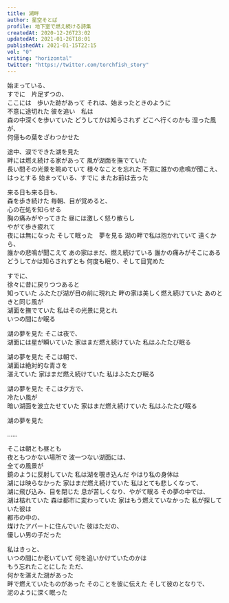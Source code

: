 ```yaml
---
title: 湖畔
author: 星空そとば
profile: 地下室で燃え続ける詩集
createdAt: 2020-12-26T23:02
updatedAt: 2021-01-26T18:01
publishedAt: 2021-01-15T22:15
vol: "0"
writing: "horizontal"
twitter: "https://twitter.com/torchfish_story"
---
```


始まっている、<br class="md:hidden"/>すでに　片足ずつの、<br class="lg:hidden"/>ここには　歩いた跡があって
それは、始まったときのように<br class="md:hidden"/>不意に途切れた
彼を追い　私は<br class="sm:hidden"/>森の中深くを歩いていた
どうしてかは知らされず
どこへ行くのかも
湿った風が、<br class="sm:hidden"/>何億もの葉をざわつかせた

途中、涙でできた湖を見た　<br class="lg:hidden"/>畔には燃え続ける家があって
風が湖面を撫でていた　<br class="md:hidden"/>長い間その光景を眺めていて
様々なことを忘れた
不意に誰かの悲鳴が聞こえ、<br class="md:hidden"/>はっとする
始まっている、すでに
またお前は去った

来る日も来る日も、<br class="md:hidden"/>森を歩き続けた
毎朝、目が覚めると、<br class="lg:hidden"/>心の在処を知らせる<br class="md:hidden"/>胸の痛みがやってきた
昼には激しく怒り散らし　<br class="lg:hidden"/>やがて歩き疲れて　<br class="md:hidden"/>夜には無になった
そして眠った　夢を見る
湖の畔で私は抱かれていて
遠くから、<br class="sm:hidden"/>誰かの悲鳴が聞こえて
あの家はまだ、燃え続けている
誰かの痛みがそこにある
どうしてかは知らされずとも
何度も眠り、そして目覚めた

すでに、<br class="md:hidden"/>徐々に昔に戻りつつあると<br class="sm:hidden"/>知っていた
ふたたび湖が目の前に現れた
畔の家は美しく燃え続けていた
あのときと同じ風が<br class="sm:hidden"/>湖面を撫でていた
私はその光景に見とれ　<br class="md:hidden"/>いつの間にか眠る

湖の夢を見た
そこは夜で、<br class="sm:hidden"/>湖面には星が瞬いていた
家はまだ燃え続けていた
私はふたたび眠る

湖の夢を見た
そこは朝で、<br class="sm:hidden"/>湖面は絶対的な青さを<br class="sm:hidden"/>湛えていた
家はまだ燃え続けていた
私はふたたび眠る

湖の夢を見た
そこは夕方で、<br class="sm:hidden"/>冷たい風が<br class="sm:hidden"/>暗い湖面を波立たせていた
家はまだ燃え続けていた
私はふたたび眠る

湖の夢を見た

……

そこは朝とも昼とも<br class="sm:hidden"/>夜ともつかない場所で
波一つない湖面には、<br class="lg:hidden"/>全ての風景が<br class="sm:hidden"/>鏡のように反射していた
私は湖を覗き込んだ
やはり私の身体は<br class="sm:hidden"/>湖には映らなかった
家はまだ燃え続けていた
私はとても悲しくなって、<br class="sm:hidden"/>湖に飛び込み、目を閉じた
息が苦しくなり、やがて眠る
その夢の中では、<br class="sm:hidden"/>湖は枯れていた
森は都市に変わっていた
家はもう燃えていなかった
私が探していた彼は<br class="lg:hidden"/>都市の中の、<br class="sm:hidden"/>煤けたアパートに住んでいた
彼はただの、<br class="sm:hidden"/>優しい男の子だった

私はきっと、<br class="sm:hidden"/>いつの間にか老いていて
何を追いかけていたのかは<br class="sm:hidden"/>もう忘れたことにした
ただ、<br class="sm:hidden"/>何かを湛えた湖があった　<br class="lg:hidden"/>畔で燃えていたものがあった
そのことを彼に伝えた
そして彼のとなりで、<br class="sm:hidden"/>泥のように深く眠った
